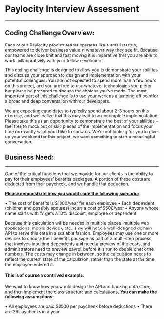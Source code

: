# Paylocity Interview Assessment
---

## Coding Challenge Overview:

Each of our Paylocity product teams operates like a small startup, empowered to deliver business value in whatever way they see fit.   Because our teams are close knit and fast moving it is imperative that you are able to work collaboratively with your fellow developers.

This coding challenge is designed to allow you to demonstrate your abilities and discuss your approach to design and implementation with your potential colleagues. You are not expected to spend more than a few hours on this project, and you are free to use whatever technologies you prefer but please be prepared to discuss the choices you’ve made.  The most important part of this challenge is to use your work as a jumping off pointfor a broad and deep conversation with our developers.

We are expecting candidates to typically spend about 2-3 hours on this exercise, and we realize that this may lead to an incomplete implementation.  Please take this as an opportunity to demonstrate the best of your abilities – feel free to mock out or skip pieces of the implementation and focus your time on exactly what you’d like to show us.  We’re not looking for you to give up your weekend for this project, we want something to start a meaningful conversation.

## Business Need:
----

One of the critical functions that we provide for our clients is the ability to pay for their employees’ benefits packages.  A portion of these costs are deducted from their paycheck, and we handle that deduction.

<u>**Please demonstrate how you would code the following scenario:**</u>

•	The cost of benefits is $1000/year for each employee
•	Each dependent (children and possibly spouses) incurs a cost of $500/year
•	Anyone whose name starts with ‘A’ gets a 10% discount, employee or dependent

Because this calculation will be needed in multiple places (multiple web applications, mobile devices, etc…) we will need a well-designed domain API to serve this data in a scalable fashion. Employees may use one or more devices to choose their benefits package as part of a multi-step process that involves inputting dependents and need a preview of the costs, and administrators need to preview payroll before it is run to double check the numbers.  The costs may change in between, so the calculation needs to reflect the current state of the calculation, rather than the state at the time the employee entered it.

#### This is of course a contrived example.
We want to know how you would design the API and backing data store, and then implement the class structure and calculations.
**You can make the following assumptions:**

•	All employees are paid $2000 per paycheck before deductions
•	There are 26 paychecks in a year
